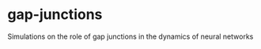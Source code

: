 gap-junctions
=============

Simulations on the role of gap junctions in the dynamics of neural networks
